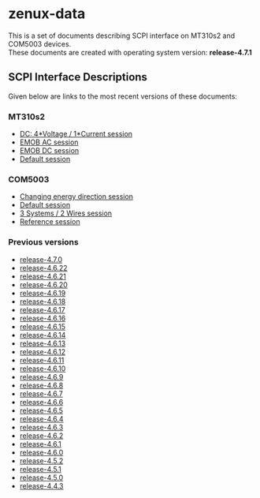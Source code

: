 
zenux-data
==========


This is a set of documents describing SCPI interface on MT310s2 and COM5003 devices.  
These documents are created with operating system version: **release-4.7.1**
## SCPI Interface Descriptions


Given below are links to the most recent versions of these documents:
### MT310s2
  
- [DC: 4\*Voltage / 1\*Current session](https://ZeraGmbH.github.io/zenux-data/scpi-documentation/mt310s2-dc-session.html)  
- [EMOB AC session](https://ZeraGmbH.github.io/zenux-data/scpi-documentation/mt310s2-emob-session-ac.html)  
- [EMOB DC session](https://ZeraGmbH.github.io/zenux-data/scpi-documentation/mt310s2-emob-session-dc.html)  
- [Default session](https://ZeraGmbH.github.io/zenux-data/scpi-documentation/mt310s2-meas-session.html)  

### COM5003
  
- [Changing energy direction session](https://ZeraGmbH.github.io/zenux-data/scpi-documentation/com5003-ced-session.html)  
- [Default session](https://ZeraGmbH.github.io/zenux-data/scpi-documentation/com5003-meas-session.html)  
- [3 Systems / 2 Wires session](https://ZeraGmbH.github.io/zenux-data/scpi-documentation/com5003-perphase-session.html)  
- [Reference session](https://ZeraGmbH.github.io/zenux-data/scpi-documentation/com5003-ref-session.html)  

### Previous versions
  
- [release-4.7.0](https://zeragmbh.github.io/zenux-data/scpi-documentation/archive/release-4.7.0.tar.xz)  
- [release-4.6.22](https://zeragmbh.github.io/zenux-data/scpi-documentation/archive/release-4.6.22.tar.xz)  
- [release-4.6.21](https://zeragmbh.github.io/zenux-data/scpi-documentation/archive/release-4.6.21.tar.xz)  
- [release-4.6.20](https://zeragmbh.github.io/zenux-data/scpi-documentation/archive/release-4.6.20.tar.xz)  
- [release-4.6.19](https://zeragmbh.github.io/zenux-data/scpi-documentation/archive/release-4.6.19.tar.xz)  
- [release-4.6.18](https://zeragmbh.github.io/zenux-data/scpi-documentation/archive/release-4.6.18.tar.xz)  
- [release-4.6.17](https://zeragmbh.github.io/zenux-data/scpi-documentation/archive/release-4.6.17.tar.xz)  
- [release-4.6.16](https://zeragmbh.github.io/zenux-data/scpi-documentation/archive/release-4.6.16.tar.xz)  
- [release-4.6.15](https://zeragmbh.github.io/zenux-data/scpi-documentation/archive/release-4.6.15.tar.xz)  
- [release-4.6.14](https://zeragmbh.github.io/zenux-data/scpi-documentation/archive/release-4.6.14.tar.xz)  
- [release-4.6.13](https://zeragmbh.github.io/zenux-data/scpi-documentation/archive/release-4.6.13.tar.xz)  
- [release-4.6.12](https://zeragmbh.github.io/zenux-data/scpi-documentation/archive/release-4.6.12.tar.xz)  
- [release-4.6.11](https://zeragmbh.github.io/zenux-data/scpi-documentation/archive/release-4.6.11.tar.xz)  
- [release-4.6.10](https://zeragmbh.github.io/zenux-data/scpi-documentation/archive/release-4.6.10.tar.xz)  
- [release-4.6.9](https://zeragmbh.github.io/zenux-data/scpi-documentation/archive/release-4.6.9.tar.xz)  
- [release-4.6.8](https://zeragmbh.github.io/zenux-data/scpi-documentation/archive/release-4.6.8.tar.xz)  
- [release-4.6.7](https://zeragmbh.github.io/zenux-data/scpi-documentation/archive/release-4.6.7.tar.xz)  
- [release-4.6.6](https://zeragmbh.github.io/zenux-data/scpi-documentation/archive/release-4.6.6.tar.xz)  
- [release-4.6.5](https://zeragmbh.github.io/zenux-data/scpi-documentation/archive/release-4.6.5.tar.xz)  
- [release-4.6.4](https://zeragmbh.github.io/zenux-data/scpi-documentation/archive/release-4.6.4.tar.xz)  
- [release-4.6.3](https://zeragmbh.github.io/zenux-data/scpi-documentation/archive/release-4.6.3.tar.xz)  
- [release-4.6.2](https://zeragmbh.github.io/zenux-data/scpi-documentation/archive/release-4.6.2.tar.xz)  
- [release-4.6.1](https://zeragmbh.github.io/zenux-data/scpi-documentation/archive/release-4.6.1.tar.xz)  
- [release-4.6.0](https://zeragmbh.github.io/zenux-data/scpi-documentation/archive/release-4.6.0.tar.xz)  
- [release-4.5.2](https://zeragmbh.github.io/zenux-data/scpi-documentation/archive/release-4.5.2.tar.xz)  
- [release-4.5.1](https://zeragmbh.github.io/zenux-data/scpi-documentation/archive/release-4.5.1.tar.xz)  
- [release-4.5.0](https://zeragmbh.github.io/zenux-data/scpi-documentation/archive/release-4.5.0.tar.xz)  
- [release-4.4.3](https://zeragmbh.github.io/zenux-data/scpi-documentation/archive/release-4.4.3.tar.xz)  

